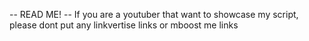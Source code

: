 -- READ ME!
-- If you are a youtuber that want to showcase my script, please dont put any linkvertise links or mboost me links
